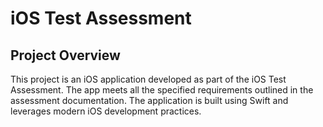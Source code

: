 # iOS Test Assessment

## Project Overview
This project is an iOS application developed as part of the iOS Test Assessment. The app meets all the specified requirements outlined in the assessment documentation. The application is built using Swift and leverages modern iOS development practices.
